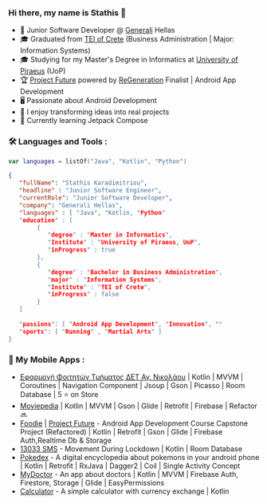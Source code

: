### Hi there, my name is Stathis 👋

- 💼  Junior Software Developer @ [Generali](https://www.generali.gr/el/) Hellas
- 🎓  Graduated from [TEI of Crete](https://mst.hmu.gr/) (Business Administration | Major: Information Systems)
- 🎓  Studying for my Master's Degree in Informatics at [University of Piraeus](https://www.unipi.gr/unipi/el/) (UoP)
- 🏆  [Project Future](https://www.projectfuture.gr/) powered by [ReGeneration](https://www.regeneration.gr/) Finalist | Android App Development
- 🖥️  Passionate about Android Development 
- 🚀  I enjoy transforming ideas into real projects
- 📙  Currently learning Jetpack Compose

### 🛠 Languages and Tools :

```kt
var languages = listOf("Java", "Kotlin", "Python")
``` 

```json
{
   "fullName": "Stathis Karadimitriou",
   "headline" : "Junior Software Engineer",
   "currentRole": "Junior Software Developer",
   "company": "Generali Hellas",
   "languages" : [ "Java", "Kotlin, "Python"
   "education" : [
        {
           "degree" : "Master in Informatics",
           "Institute" : "University of Piraeus, UoP",
           "inProgress" : true
        },
        {
           "degree" : "Bachelor in Business Administration",
           "major" : "Information Systems",
           "Institute" : "TEI of Crete",
           "inProgress" : false
        }
   ]
   
   "passions": [ "Android App Development", "Innovation", ""
   "sports": [ "Running" , "Martial Arts" ]
}
``` 

### 📱 My Mobile Apps :

- [Εφαρμογή Φοιτητών Τμήματος ΔΕΤ Αγ. Νικολάου](https://mst.hmu.gr/ypiresies/mobile-epharmogh-tmhmatos/) | Kotlin | MVVM | Coroutines | Navigation Component | Jsoup | Gson | Picasso | Room Database | 5 ⭐ on Store 
- [Moviepedia](https://github.com/skaradimitriou/Moviepedia) | Kotlin | MVVM | Gson | Glide | Retrofit | Firebase | Refactor 🔜
- [Foodie](https://github.com/skaradimitriou/Foodie) | [Project Future](https://www.projectfuture.gr/) - Android App Development Course Capstone Project (Refactored) | Kotlin | Retrofit | Gson | Glide | Firebase Auth,Realtime Db & Storage  
- [13033 SMS](https://play.google.com/store/apps/details?id=com.stathis.movementsms) - Movement During Lockdown | Kotlin | Room Database
- [Pokedex](https://github.com/skaradimitriou/pokedex) - A digital encyclopedia about pokemons in your android phone | Kotlin | Retrofit | RxJava | Dagger2 | Coil | Single Activity Concept
- [MyDoctor](https://github.com/skaradimitriou/MyDoctor) - An app about doctors | Kotlin | MVVM | Firebase Auth, Firestore, Storage | Glide | EasyPermissions
- [Calculator](https://github.com/skaradimitriou/calculator) - A simple calculator with currency exchange | Kotlin
